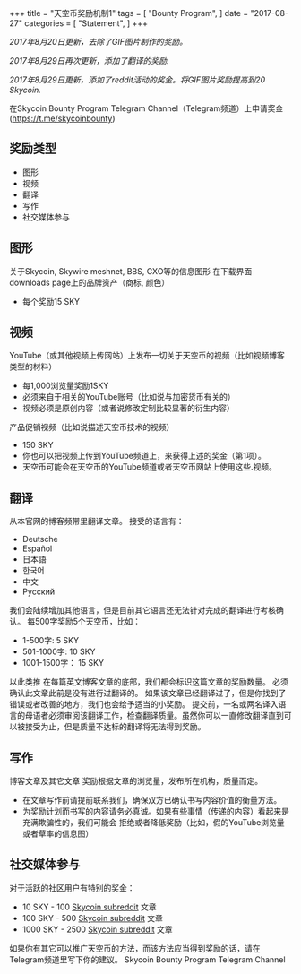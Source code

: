 +++
title = "天空币奖励机制1"
tags = [
    "Bounty Program",
]
date = "2017-08-27"
categories = [
    "Statement",
]
+++

*2017年8月20日更新，去除了GIF图片制作的奖励。*

*2017年8月29日再次更新，添加了翻译的奖励.*

*2017年8月29日更新，添加了reddit活动的奖金。将GIF图片奖励提高到20 Skycoin.*


在Skycoin Bounty Program Telegram Channel（Telegram频道）上申请奖金(https://t.me/skycoinbounty)


## 奖励类型
- 图形
- 视频
- 翻译
- 写作
- 社交媒体参与

## 图形
关于Skycoin, Skywire meshnet, BBS, CXO等的信息图形
在下载界面downloads page上的品牌资产（商标, 颜色）

* 每个奖励15 SKY

## 视频
YouTube（或其他视频上传网站）上发布一切关于天空币的视频（比如视频博客类型的材料）

* 每1,000浏览量奖励1SKY
* 必须来自于相关的YouTube账号（比如说与加密货币有关的）
* 视频必须是原创内容（或者说修改定制比较显著的衍生内容）

产品促销视频（比如说描述天空币技术的视频）

* 150 SKY 
* 你也可以把视频上传到YouTube频道上，来获得上述的奖金（第1项）。
* 天空币可能会在天空币的YouTube频道或者天空币网站上使用这些.视频。

## 翻译
从本官网的博客频带里翻译文章。
接受的语言有：

* Deutsche
* Español
* 日本語
* 한국어
* 中文
* Рyсский

我们会陆续增加其他语言，但是目前其它语言还无法针对完成的翻译进行考核确认。
每500字奖励5个天空币，比如：

* 1-500字: 5 SKY
* 501-1000字: 10 SKY
* 1001-1500字： 15 SKY

以此类推
在每篇英文博客文章的底部，我们都会标识这篇文章的奖励数量。
必须确认此文章此前是没有进行过翻译的。
如果该文章已经翻译过了，但是你找到了错误或者改善的地方，我们也会给予适当的小奖励。
提交前，一名或两名译入语言的母语者必须审阅该翻译工作，检查翻译质量。虽然你可以一直修改翻译直到可以被接受为止，但是质量不达标的翻译将无法得到奖励。

## 写作

博客文章及其它文章
奖励根据文章的浏览量，发布所在机构，质量而定。

* 在文章写作前请提前联系我们，确保双方已确认书写内容价值的衡量方法。
* 为奖励计划而书写的内容请务必真诚。如果有些事情（传递的内容）看起来是充满欺骗性的，我们可能会
拒绝或者降低奖励（比如，假的YouTube浏览量或者草率的信息图）

## 社交媒体参与

对于活跃的社区用户有特别的奖金：

* 10 SKY - 100 [Skycoin subreddit](https://reddit.com/r/skycoinproject) 文章
* 100 SKY - 500 [Skycoin subreddit](https://reddit.com/r/skycoinproject) 文章
* 1000 SKY - 2500 [Skycoin subreddit](https://reddit.com/r/skycoinproject) 文章

如果你有其它可以推广天空币的方法，而该方法应当得到奖励的话，请在Telegram频道里写下你的建议。
Skycoin Bounty Program Telegram Channel